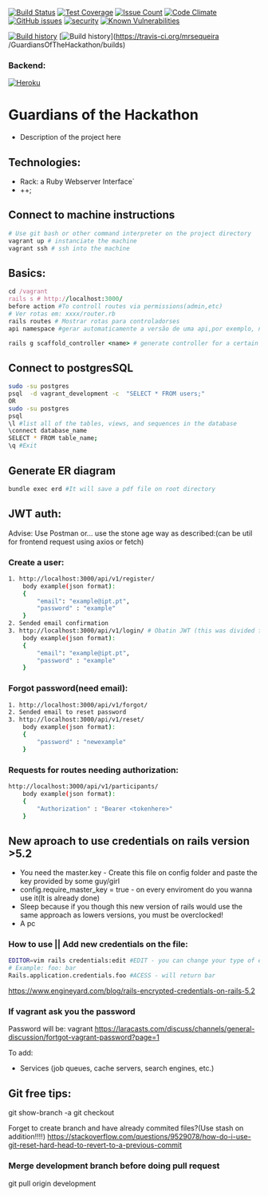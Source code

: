 [![Build Status](https://travis-ci.org/mrsequeira/GuardiansOfTheHackathon.svg?branch=master)](https://travis-ci.org/mrsequeira/GuardiansOfTheHackathon)
[![Test Coverage](https://codeclimate.com/github/mrsequeira/GuardiansOfTheHackathon/badges/coverage.svg)](https://codeclimate.com/github/mrsequeira/GuardiansOfTheHackathon)
[![Issue Count](https://codeclimate.com/github/mrsequeira/GuardiansOfTheHackathon/badges/issue_count.svg)](https://codeclimate.com/github/mrsequeira/GuardiansOfTheHackathon)
[![Code Climate](https://codeclimate.com/github/codeclimate/codeclimate/badges/gpa.svg)](https://codeclimate.com/github/mrsequeira/GuardiansOfTheHackathon)
[![GitHub issues](https://img.shields.io/github/issues/mrsequeira/GuardiansOfTheHackathon.svg?style=plastic)](https://github.com/mrsequeira/GuardiansOfTheHackathon/issues)
[![security](https://hakiri.io/github/mrsequeira/GuardiansOfTheHackathon/master.svg)](https://hakiri.io/github/mrsequeira/GuardiansOfTheHackathon/master)
 [![Known Vulnerabilities](https://snyk.io/test/github/mrsequeira/GuardiansOfTheHackathon/badge.svg)](https://snyk.io/test/github/mrsequeira/GuardiansOfTheHackathon) 

[![Build history](https://buildstats.info/travisci/chart/mrsequeira/GuardiansOfTheHackathon?branch=master)](https://travis-ci.org/mrsequeira/GuardiansOfTheHackathon/builds)
[![Build history](https://buildstats.info/travisci/chart/mrsequeira/GuardiansOfTheHackathon)](https://travis-ci.org/mrsequeira
/GuardiansOfTheHackathon/builds)

### Backend:
[![Heroku](https://heroku-badge.herokuapp.com/?app=guardianshackatum)](https://guardianshackatum.herokuapp.com/api/v1/)


# Guardians of the Hackathon 
* Description of the project here

## Technologies:
* Rack: a Ruby Webserver Interface`
* ++;

## Connect to machine instructions
``` bash
# Use git bash or other command interpreter on the project directory 
vagrant up # instanciate the machine
vagrant ssh # ssh into the machine
```

## Basics:
``` ruby
cd /vagrant
rails s # http://localhost:3000/
before action #To controll routes via permissions(admin,etc)
# Ver rotas em: xxxx/router.rb
rails routes # Mostrar rotas para controladorses
api namespace #gerar automaticamente a versão de uma api,por exemplo, no ficheiro de rotas

rails g scaffold_controller <name> # generate controller for a certain model
```

## Connect to postgresSQL
```bash
sudo -su postgres 
psql  -d vagrant_development -c  "SELECT * FROM users;"
OR
sudo -su postgres
psql
\l #list all of the tables, views, and sequences in the database
\connect database_name
SELECT * FROM table_name;
\q #Exit
```

## Generate ER diagram
```bash
bundle exec erd #It will save a pdf file on root directory
```

## JWT auth: 
Advise: Use Postman or... use the stone age way as described:(can be util for frontend request using axios or fetch)
###  Create a user:
```bash
1. http://localhost:3000/api/v1/register/
	body example(json format):
	{
		"email": "example@ipt.pt",
		"password" : "example"
	}
2. Sended email confirmation
3. http://localhost:3000/api/v1/login/ # Obatin JWT (this was divided for security reasons)
	body example(json format):
	{
		"email": "example@ipt.pt",
		"password" : "example"
	}
```
### Forgot password(need email):
```bash
1. http://localhost:3000/api/v1/forgot/
2. Sended email to reset password
3. http://localhost:3000/api/v1/reset/
	body example(json format):
	{
		"password" : "newexample"
	}
```

### Requests for routes needing authorization:
```bash
http://localhost:3000/api/v1/participants/
	body example(json format):
	{
		"Authorization" : "Bearer <tokenhere>"
	}
```

## New aproach to use credentials on rails version >5.2
* You need the master.key - Create this file on config folder and paste the key provided by some guy/girl
* config.require_master_key = true - on every enviroment do you wanna use it(It is already done)
* Sleep because if you though this new version of rails would use the same approach as lowers versions, you must be overclocked!
* A pc

### How to use || Add new credentials on the file:
```bash
EDITOR=vim rails credentials:edit #EDIT - you can change your type of editor(i.e. sublime)
# Example: foo: bar
Rails.application.credentials.foo #ACESS - will return bar
```
https://www.engineyard.com/blog/rails-encrypted-credentials-on-rails-5.2

### If vagrant ask you the password
Password will be: vagrant
https://laracasts.com/discuss/channels/general-discussion/fortgot-vagrant-password?page=1

To add:
* Services (job queues, cache servers, search engines, etc.)


## Git free tips:
git show-branch -a
git checkout <branch-to-change>

Forget to create branch and have already commited files?(Use stash on addition!!!!)
https://stackoverflow.com/questions/9529078/how-do-i-use-git-reset-hard-head-to-revert-to-a-previous-commit

### Merge development branch before doing pull request
git pull origin development
